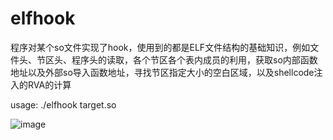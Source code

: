 # elfhook
程序对某个so文件实现了hook，使用到的都是ELF文件结构的基础知识，例如文件头、节区头、程序头的读取，各个节区各个表内成员的利用，获取so内部函数地址以及外部so导入函数地址，寻找节区指定大小的空白区域，以及shellcode注入的RVA的计算

usage: ./elfhook target.so

![image](https://user-images.githubusercontent.com/55396347/192754575-f0d48592-b356-406e-92f8-30455d7a71d0.png)
